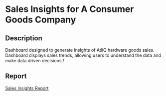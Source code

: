 # Sales Insights for A Consumer Goods Company

## Description
Dashboard designed to generate insights of AtliQ hardware goods sales. Dashboard displays sales trends, allowing users to understand the data and make data driven decisions.!

## Report
[Sales Insights Report](https://user-images.githubusercontent.com/91873558/223765102-7e4d5569-f48a-4db7-8197-28eca863660c.jpg)
